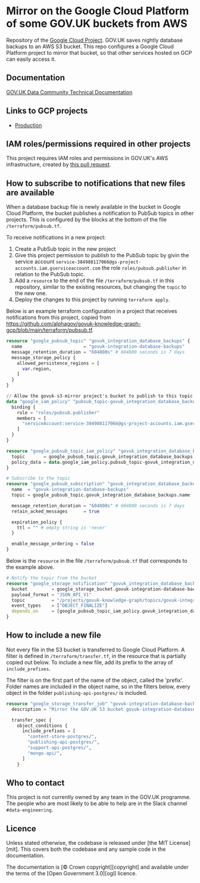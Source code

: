 # Mirror on the Google Cloud Platform of some GOV.UK buckets from AWS

Repository of the [Google Cloud
Project](https://console.cloud.google.com/welcome?project=govuk-s3-mirror).
GOV.UK saves nightly database backups to an AWS S3 bucket.  This repo configures
a Google Cloud Platform project to mirror that bucket, so that other services
hosted on GCP can easily access it.

## Documentation

[GOV.UK Data Community Technical Documentation](https://docs.data-community.publishing.service.gov.uk/analysis/govgraph/pipeline-v2/)

## Links to GCP projects

* [Production](https://console.cloud.google.com/welcome?project=govuk-s3-mirror)

## IAM roles/permissions required in other projects

This project requires IAM roles and permissions in GOV.UK's AWS infrastructure, created
by [this pull request](https://github.com/alphagov/govuk-aws/pull/1630).

## How to subscribe to notifications that new files are available

When a database backup file is newly available in the bucket in Google Cloud
Platform, the bucket publishes a notification to PubSub topics in other
projects.  This is configured by the blocks at the bottom of the file
`/terraform/pubsub.tf`.

To receive notifications in a new project:

1. Create a PubSub topic in the new project
2. Give this project permission to publish to the PubSub topic by givin the
   service account
   `service-384988117066@gs-project-accounts.iam.gserviceaccount.com` the role
   `roles/pubsub.publisher` in relation to the PubSub topic.
3. Add a `resource` to the end of the file `/terraform/pubsub.tf` in this
   repository, similar to the existing resources, but changing the `topic` to
   the new one.
4. Deploy the changes to this project by running `terraform apply`.

Below is an example terraform configuration in a project that receives notifications from
this project, copied from
https://github.com/alphagov/govuk-knowledge-graph-gcp/blob/main/terraform/pubsub.tf.

```terraform
resource "google_pubsub_topic" "govuk_integration_database_backups" {
  name                       = "govuk-integration-database-backups"
  message_retention_duration = "604800s" # 604800 seconds is 7 days
  message_storage_policy {
    allowed_persistence_regions = [
      var.region,
    ]
  }
}

// Allow the govuk-s3-mirror project's bucket to publish to this topic
data "google_iam_policy" "pubsub_topic-govuk_integration_database_backups" {
  binding {
    role = "roles/pubsub.publisher"
    members = [
      "serviceAccount:service-384988117066@gs-project-accounts.iam.gserviceaccount.com"
    ]
  }
}

resource "google_pubsub_topic_iam_policy" "govuk_integration_database_backups" {
  topic       = google_pubsub_topic.govuk_integration_database_backups.name
  policy_data = data.google_iam_policy.pubsub_topic-govuk_integration_database_backups.policy_data
}

# Subscribe to the topic
resource "google_pubsub_subscription" "govuk_integration_database_backups" {
  name  = "govuk-integration-database-backups"
  topic = google_pubsub_topic.govuk_integration_database_backups.name

  message_retention_duration = "604800s" # 604800 seconds is 7 days
  retain_acked_messages      = true

  expiration_policy {
    ttl = "" # empty string is 'never'
  }

  enable_message_ordering = false
}
```

Below is the `resource` in the file `/terraform/pubsub.tf` that corresponds to
the example above.

```terraform
# Notify the topic from the bucket
resource "google_storage_notification" "govuk_integration_database_backups-govuk_knowledge_graph" {
  bucket         = google_storage_bucket.govuk-integration-database-backups.name
  payload_format = "JSON_API_V1"
  topic          = "/projects/govuk-knowledge-graph/topics/govuk-integration-database-backups"
  event_types    = ["OBJECT_FINALIZE"]
  depends_on     = [google_pubsub_topic_iam_policy.govuk_integration_database_backups]
}
```

## How to include a new file

Not every file in the S3 bucket is transferred to Google Cloud Platform.  A
filter is defined in `/terraform/transfer.tf`, in the resource that is partially
copied out below. To include a new file, add its prefix to the array of
`include_prefixes`.

The filter is on the first part of the name of the object, called the 'prefix'.
Folder names are included in the object name, so in the filters below, every
object in the folder `publishing-api-postgres/` is included.

```terraform
resource "google_storage_transfer_job" "govuk-integration-database-backups" {
  description = "Mirror the GOV.UK S3 bucket govuk-integration-database-backups"

  transfer_spec {
    object_conditions {
      include_prefixes = [
        "content-store-postgres/",
        "publishing-api-postgres/",
        "support-api-postgres/",
        "mongo-api/",
      ]
    }
```

## Who to contact

This project is not currently owned by any team in the GOV.UK programme. The
people who are most likely to be able to help are in the Slack channel
`#data-engineering`.

## Licence

Unless stated otherwise, the codebase is released under [the MIT License][mit].
This covers both the codebase and any sample code in the documentation.

The documentation is [© Crown copyright][copyright] and available under the terms
of the [Open Government 3.0][ogl] licence.
